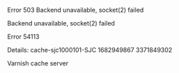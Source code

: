 Error 503 Backend unavailable, socket(2) failed

Backend unavailable, socket(2) failed

Error 54113

Details: cache-sjc1000101-SJC 1682949867 3371849302

Varnish cache server